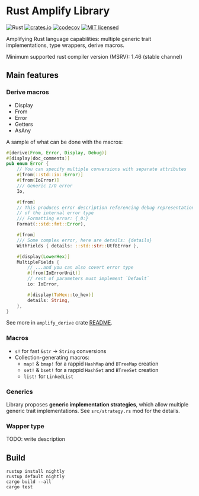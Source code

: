 # Rust Amplify Library
![Rust](https://github.com/LNP-BP/rust-amplify/workflows/Rust/badge.svg)
[![crates.io](https://meritbadge.herokuapp.com/amplify)](https://crates.io/crates/amplify)
[![codecov](https://codecov.io/gh/LNP-BP/rust-amplify/branch/master/graph/badge.svg)](https://codecov.io/gh/LNP-BP/rust-amplify)
[![MIT licensed](https://img.shields.io/badge/license-MIT-blue.svg)](./LICENSE)

Amplifying Rust language capabilities: multiple generic trait implementations, 
type wrappers, derive macros.

Minimum supported rust compiler version (MSRV): 1.46 (stable channel)

## Main features

### Derive macros

- Display
- From
- Error
- Getters
- AsAny

A sample of what can be done with the macros:
```rust
#[derive(From, Error, Display, Debug)]
#[display(doc_comments)]
pub enum Error {
    // You can specify multiple conversions with separate attributes
    #[from(::std::io::Error)]
    #[from(IoError)]
    /// Generic I/O error
    Io,

    #[from]
    // This produces error description referencing debug representation
    // of the internal error type
    /// Formatting error: {_0:}
    Format(::std::fmt::Error),

    #[from]
    /// Some complex error, here are details: {details}
    WithFields { details: ::std::str::Utf8Error },

    #[display(LowerHex)]
    MultipleFields {
        // ...and you can also covert error type
        #[from(IoErrorUnit)]
        // rest of parameters must implement `Default`
        io: IoError,

        #[display(ToHex::to_hex)]
        details: String,
    },
}
```

See more in `amplify_derive` crate [README](derive/README.md).

### Macros

- `s!` for fast `&str` -> `String` conversions
- Collection-generating macros:
  - `map!` & `bmap!` for a rappid `HashMap` and `BTreeMap` creation
  - `set!` & `bset!` for a rappid `HashSet` and `BTreeSet` creation
  - `list!` for `LinkedList`

### Generics

Library proposes **generic implementation strategies**, which allow multiple
generic trait implementations. See `src/strategy.rs` mod for the details.

### Wapper type

TODO: write description

## Build


```shell script
rustup install nightly
rustup default nightly
cargo build --all
cargo test
```

